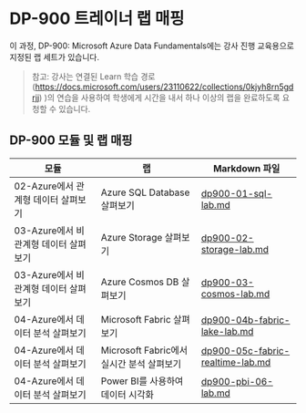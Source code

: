# DP-900 트레이너 랩 매핑

이 과정, DP-900: Microsoft Azure Data Fundamentals에는 강사 진행 교육용으로 지정된 랩 세트가 있습니다. 

> 참고: 강사는 연결된 Learn 학습 경로(https://docs.microsoft.com/users/23110622/collections/0kjyh8rn5gdrjj) )의 연습을 사용하여 학생에게 시간을 내서 하나 이상의 랩을 완료하도록 요청할 수 있습니다. 

## DP-900 모듈 및 랩 매핑

| 모듈 | 랩 | Markdown 파일 |
| --- | --- | --- |
| 02-Azure에서 관계형 데이터 살펴보기 | Azure SQL Database 살펴보기 | [dp900-01-sql-lab.md](https://github.com/MicrosoftLearning/DP-900T00A-Azure-Data-Fundamentals/blob/master/Instructions/Labs/dp900-01-sql-lab.md) |
| 03-Azure에서 비관계형 데이터 살펴보기 | Azure Storage 살펴보기 | [dp900-02-storage-lab.md](https://github.com/MicrosoftLearning/DP-900T00A-Azure-Data-Fundamentals/blob/master/Instructions/Labs/dp900-02-storage-lab.md) |
| 03-Azure에서 비관계형 데이터 살펴보기| Azure Cosmos DB 살펴보기  | [dp900-03-cosmos-lab.md](https://github.com/MicrosoftLearning/DP-900T00A-Azure-Data-Fundamentals/blob/master/Instructions/Labs/dp900-03-cosmos-lab.md) |
| 04-Azure에서 데이터 분석 살펴보기 | Microsoft Fabric 살펴보기 | [dp900-04b-fabric-lake-lab.md](https://github.com/MicrosoftLearning/DP-900T00A-Azure-Data-Fundamentals/blob/master/Instructions/Labs/dp900-04b-fabric-lake-lab.md) |
| 04-Azure에서 데이터 분석 살펴보기 | Microsoft Fabric에서 실시간 분석 살펴보기 | [dp900-05c-fabric-realtime-lab.md](https://github.com/MicrosoftLearning/DP-900T00A-Azure-Data-Fundamentals/blob/master/Instructions/Labs/dp900-05c-fabric-realtime-lab.md) |
| 04-Azure에서 데이터 분석 살펴보기 | Power BI를 사용하여 데이터 시각화 | [dp900-pbi-06-lab.md](https://github.com/MicrosoftLearning/DP-900T00A-Azure-Data-Fundamentals/blob/master/Instructions/Labs/dp900-pbi-06-lab.md) |
